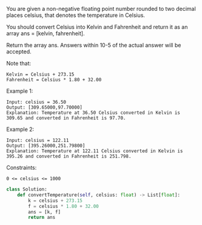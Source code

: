 You are given a non-negative floating point number rounded to two decimal places celsius, that denotes the temperature in Celsius.

You should convert Celsius into Kelvin and Fahrenheit and return it as an array ans = [kelvin, fahrenheit].

Return the array ans. Answers within 10-5 of the actual answer will be accepted.

Note that:
```
Kelvin = Celsius + 273.15
Fahrenheit = Celsius * 1.80 + 32.00
```
Example 1:
```
Input: celsius = 36.50
Output: [309.65000,97.70000]
Explanation: Temperature at 36.50 Celsius converted in Kelvin is 309.65 and converted in Fahrenheit is 97.70.
```
Example 2:
```
Input: celsius = 122.11
Output: [395.26000,251.79800]
Explanation: Temperature at 122.11 Celsius converted in Kelvin is 395.26 and converted in Fahrenheit is 251.798.
```

Constraints:
```
0 <= celsius <= 1000
```
```python
class Solution:
    def convertTemperature(self, celsius: float) -> List[float]:
        k = celsius + 273.15
        f = celsius * 1.80 + 32.00
        ans = [k, f]
        return ans
```
